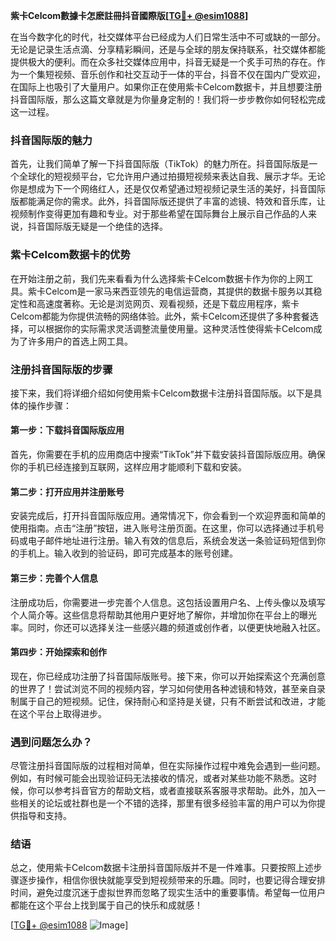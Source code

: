 **紫卡Celcom數據卡怎麽註冊抖音國際版[[TG💪+ @esim1088](https://t.me/s/esim1088)]**

在当今数字化的时代，社交媒体平台已经成为人们日常生活中不可或缺的一部分。无论是记录生活点滴、分享精彩瞬间，还是与全球的朋友保持联系，社交媒体都能提供极大的便利。而在众多社交媒体应用中，抖音无疑是一个炙手可热的存在。作为一个集短视频、音乐创作和社交互动于一体的平台，抖音不仅在国内广受欢迎，在国际上也吸引了大量用户。如果你正在使用紫卡Celcom数据卡，并且想要注册抖音国际版，那么这篇文章就是为你量身定制的！我们将一步步教你如何轻松完成这一过程。

### 抖音国际版的魅力

首先，让我们简单了解一下抖音国际版（TikTok）的魅力所在。抖音国际版是一个全球化的短视频平台，它允许用户通过拍摄短视频来表达自我、展示才华。无论你是想成为下一个网络红人，还是仅仅希望通过短视频记录生活的美好，抖音国际版都能满足你的需求。此外，抖音国际版还提供了丰富的滤镜、特效和音乐库，让视频制作变得更加有趣和专业。对于那些希望在国际舞台上展示自己作品的人来说，抖音国际版无疑是一个绝佳的选择。

### 紫卡Celcom数据卡的优势

在开始注册之前，我们先来看看为什么选择紫卡Celcom数据卡作为你的上网工具。紫卡Celcom是一家马来西亚领先的电信运营商，其提供的数据卡服务以其稳定性和高速度著称。无论是浏览网页、观看视频，还是下载应用程序，紫卡Celcom都能为你提供流畅的网络体验。此外，紫卡Celcom还提供了多种套餐选择，可以根据你的实际需求灵活调整流量使用量。这种灵活性使得紫卡Celcom成为了许多用户的首选上网工具。

### 注册抖音国际版的步骤

接下来，我们将详细介绍如何使用紫卡Celcom数据卡注册抖音国际版。以下是具体的操作步骤：

#### 第一步：下载抖音国际版应用
首先，你需要在手机的应用商店中搜索“TikTok”并下载安装抖音国际版应用。确保你的手机已经连接到互联网，这样应用才能顺利下载和安装。

#### 第二步：打开应用并注册账号
安装完成后，打开抖音国际版应用。通常情况下，你会看到一个欢迎界面和简单的使用指南。点击“注册”按钮，进入账号注册页面。在这里，你可以选择通过手机号码或电子邮件地址进行注册。输入有效的信息后，系统会发送一条验证码短信到你的手机上。输入收到的验证码，即可完成基本的账号创建。

#### 第三步：完善个人信息
注册成功后，你需要进一步完善个人信息。这包括设置用户名、上传头像以及填写个人简介等。这些信息将帮助其他用户更好地了解你，并增加你在平台上的曝光率。同时，你还可以选择关注一些感兴趣的频道或创作者，以便更快地融入社区。

#### 第四步：开始探索和创作
现在，你已经成功注册了抖音国际版账号。接下来，你可以开始探索这个充满创意的世界了！尝试浏览不同的视频内容，学习如何使用各种滤镜和特效，甚至亲自录制属于自己的短视频。记住，保持耐心和坚持是关键，只有不断尝试和改进，才能在这个平台上取得进步。

### 遇到问题怎么办？

尽管注册抖音国际版的过程相对简单，但在实际操作过程中难免会遇到一些问题。例如，有时候可能会出现验证码无法接收的情况，或者对某些功能不熟悉。这时候，你可以参考抖音官方的帮助文档，或者直接联系客服寻求帮助。此外，加入一些相关的论坛或社群也是一个不错的选择，那里有很多经验丰富的用户可以为你提供指导和支持。

### 结语

总之，使用紫卡Celcom数据卡注册抖音国际版并不是一件难事。只要按照上述步骤逐步操作，相信你很快就能享受到短视频带来的乐趣。同时，也要记得合理安排时间，避免过度沉迷于虚拟世界而忽略了现实生活中的重要事情。希望每一位用户都能在这个平台上找到属于自己的快乐和成就感！

[[TG💪+ @esim1088](https://t.me/s/esim1088) ![Image](https://i.postimg.cc/4NQfJmqS/Snipaste-2025-05-13-00-14-12.png)]